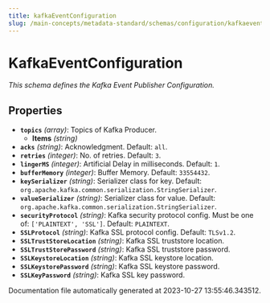 ```yaml
---
title: kafkaEventConfiguration
slug: /main-concepts/metadata-standard/schemas/configuration/kafkaeventconfiguration
---
```


# KafkaEventConfiguration

*This schema defines the Kafka Event Publisher Configuration.*

## Properties

- **`topics`** *(array)*: Topics of Kafka Producer.
  - **Items** *(string)*
- **`acks`** *(string)*: Acknowledgment. Default: `all`.
- **`retries`** *(integer)*: No. of retries. Default: `3`.
- **`lingerMS`** *(integer)*: Artificial Delay in milliseconds. Default: `1`.
- **`bufferMemory`** *(integer)*: Buffer Memory. Default: `33554432`.
- **`keySerializer`** *(string)*: Serializer class for key. Default: `org.apache.kafka.common.serialization.StringSerializer`.
- **`valueSerializer`** *(string)*: Serializer class for value. Default: `org.apache.kafka.common.serialization.StringSerializer`.
- **`securityProtocol`** *(string)*: Kafka security protocol config. Must be one of: `['PLAINTEXT', 'SSL']`. Default: `PLAINTEXT`.
- **`SSLProtocol`** *(string)*: Kafka SSL protocol config. Default: `TLSv1.2`.
- **`SSLTrustStoreLocation`** *(string)*: Kafka SSL truststore location.
- **`SSLTrustStorePassword`** *(string)*: Kafka SSL truststore password.
- **`SSLKeystoreLocation`** *(string)*: Kafka SSL keystore location.
- **`SSLKeystorePassword`** *(string)*: Kafka SSL keystore password.
- **`SSLKeyPassword`** *(string)*: Kafka SSL key password.


Documentation file automatically generated at 2023-10-27 13:55:46.343512.
